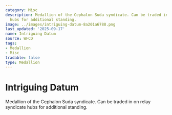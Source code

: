 ```yaml
---
category: Misc
description: Medallion of the Cephalon Suda syndicate. Can be traded in on relay syndicate
  hubs for additional standing.
image: ../images/intriguing-datum-8a201a6788.png
last_updated: '2025-09-17'
name: Intriguing Datum
source: WFCD
tags:
- Medallion
- Misc
tradable: false
type: Medallion
---
```


# Intriguing Datum

Medallion of the Cephalon Suda syndicate. Can be traded in on relay syndicate hubs for additional standing.

